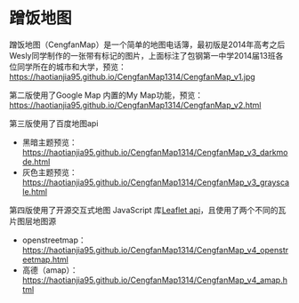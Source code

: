 # 蹭饭地图

蹭饭地图（CengfanMap）是一个简单的地图电话簿，最初版是2014年高考之后Wesly同学制作的一张带有标记的图片，上面标注了包钢第一中学2014届13班各位同学所在的城市和大学，预览：<https://haotianjia95.github.io/CengfanMap1314/CengfanMap_v1.jpg> 

第二版使用了Google Map 内置的My Map功能，预览：<https://haotianjia95.github.io/CengfanMap1314/CengfanMap_v2.html>

第三版使用了百度地图api

- 黑暗主题预览：<https://haotianjia95.github.io/CengfanMap1314/CengfanMap_v3_darkmode.html> 
- 灰色主题预览：<https://haotianjia95.github.io/CengfanMap1314/CengfanMap_v3_grayscale.html> 

第四版使用了开源交互式地图 JavaScript 库[Leaflet api](https://leafletjs.com)，且使用了两个不同的瓦片图层地图源

- openstreetmap：<https://haotianjia95.github.io/CengfanMap1314/CengfanMap_v4_openstreetmap.html> 
- 高德（amap）：<https://haotianjia95.github.io/CengfanMap1314/CengfanMap_v4_amap.html> 


